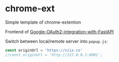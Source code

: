 # chrome-ext

Simple template of chrome-extention

Frontend of [Google-OAuth2-integration-with-FastAPI](https://github.com/diixo/Google-OAuth2-integration-with-FastAPI)


Switch between local/remote server into `popup.js`:
```javascript
const originUrl = 'https://viix.co'
//const originUrl = 'http://127.0.0.1:8001';
```
